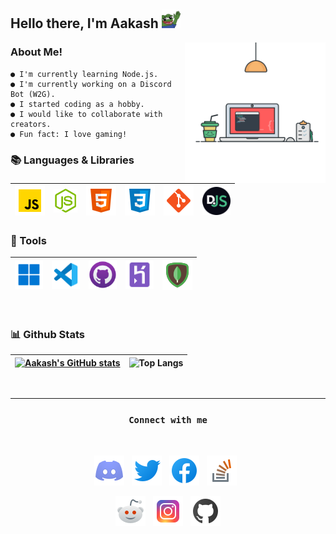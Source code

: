 
<h2>
Hello there, I'm Aakash <img width= "30" src="./assets/dank hi.png" />
</h2>


<img width = "225" align= "right" src = "./assets/coding.svg">

### About Me!

```
● I'm currently learning Node.js.
● I'm currently working on a Discord Bot (W2G).
● I started coding as a hobby.
● I would like to collaborate with creators.
● Fun fact: I love gaming!
```

### 📚 Languages & Libraries

|<img width = "48" src = "./assets/javascript.png" /> | <img width = "38" src = "./assets/node.png"/>  | <img width = "48" src = "./assets/html.png"/>|<img width = "48" src = ./assets/css.png> | <img width = "48" src = "./assets/git.png"/> | <img width = "45" src = "./assets/djs.png"/>| 
|--|--|--|--|--|--|


### 🔨 Tools

|<img width = "45" src = ./assets/windows.png>| <img width = "45" src = ./assets/vsc.png>| <img width = "45" src = ./assets/github.png>| <img width = "45" src = ./assets/heroku.png>| <img width = "48" src = ./assets/mongodb.png>|
|--|--|--|--|--|

<br>

<h3>📊 Github Stats</h3>


| [![Aakash's GitHub stats](https://github-readme-stats.vercel.app/api?username=aakash04s&show_icons=true)](https://github.com/aakash04s) | ![Top Langs](https://github-readme-stats.vercel.app/api/top-langs/?username=aakash04s) |
|--|--|



<br>

---

<h3><p align="center"><code>Connect with me</code></p></h3>

<br>

<p align= "center">
<a href = "https://discord.gg/Je3pHvGXbK"><code><img width = "48" src = "./assets/discord.png"></code></a> &nbsp; <a href = "https://twitter.com/Aakash04s"><code><img width = "48" src = "./assets/twitter.png"></code></a> &nbsp; <a href = "https://www.facebook.com/profile.php?id=100027124781287"><code><img width = "48" src = "./assets/facebook.png"></code></a> &nbsp; <a href = "https://stackoverflow.com/users/16659558/aakash"><code><img width = "48" src = "./assets/stack.png"></code></a> &nbsp; 
</p>

<p align = "center">
<a href = "https://www.reddit.com/user/aakash04s"><code><img width = "48" src = "./assets/reddit.png"></code></a> &nbsp; <a href = "https://instagram.com/aakash04s"><code><img width = "48" src = "./assets/instagram.png"></code></a> &nbsp; <a href = "https://github.com/aakash04s"><code><img width = "48" src = "./assets/git+.png"></code></a>
</p>



